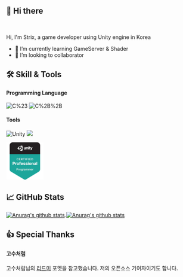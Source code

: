 ## 👋 Hi there

<br />

Hi, I'm Strix, a game developer using Unity engine in Korea

- 🌱 I’m currently learning GameServer & Shader
- 👯 I’m looking to collaborator

<!--
연락처 두기(카톡, 디코)
-->

## 🛠 Skill & Tools

#### Programming Language
<p>
  <img alt="C%23" src="https://img.shields.io/badge/-C%23-239120?style=float&logo=c-Sharp&logoColor=white"/>
  <img alt="C%2B%2B" src="https://img.shields.io/badge/-C%2B%2B-00599C?style=float&logo=c%2B%2B&logoColor=white"/>
</p>

#### Tools
<p>
  <img alt="Unity" src="https://img.shields.io/badge/-Unity-000000?style=float-square&logo=unity&logoColor=white"/>
  <img src="https://img.shields.io/badge/-Jenkins-red?style=float&logo=jenkins&logoColor=white"/>
</p>

[<img src="https://github.com/KorStrix/KorStrix/blob/master/unity-certified-professional-programmer.png?raw=true" width="100">](https://www.youracclaim.com/badges/0a2b0424-d653-44b8-9204-6ef6cb6b6ca3/public_url)

## &#x1f4c8; GitHub Stats

<a href="https://github.com/KorStrix/KorStrix">
  <img align="center" src="https://github-readme-stats.vercel.app/api/top-langs/?username=KorStrix&hide=java,html,ShaderLab&theme=radical&line_height=27" alt="Anurag's github stats" />
</a>
<a href="https://github.com/KorStrix/github-readme-stats">
  <img align="center" src="https://github-readme-stats.vercel.app/api?username=KorStrix&show_icons=true&theme=radical&line_height=27" alt="Anurag's github stats" />
</a>


## 👍 Special Thanks
#### 고수처럼
고수처럼님의 [리드미](https://github.com/rrrmaster/) 포멧을 참고했습니다. 저의 오픈소스 기여자이기도 합니다.
